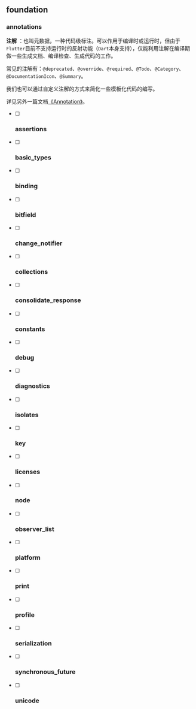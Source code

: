 ## foundation

### annotations

**注解** ：也叫元数据，一种代码级标注。可以作用于编译时或运行时，但由于`Flutter`目前不支持运行时的反射功能（`Dart`本身支持），仅能利用注解在编译期做一些生成文档、编译检查、生成代码的工作。

常见的注解有：`@deprecated`、`@override`、`@required`、`@Todo`、`@Category`、`@DocumentationIcon`、`@Summary`。

我们也可以通过自定义注解的方式来简化一些模板化代码的编写。

详见另外一篇文档[《Annotation》](https://github.com/cp110/Docs/blob/master/Flutter/foundation/Annotation.md)。

- [ ] ### assertions

- [ ] ### basic_types

- [ ] ### binding

- [ ] ### bitfield

- [ ] ### change_notifier

- [ ] ### collections

- [ ] ### consolidate_response

- [ ] ### constants

- [ ] ### debug

- [ ] ### diagnostics

- [ ] ### isolates

- [ ] ### key

- [ ] ### licenses

- [ ] ### node

- [ ] ### observer_list

- [ ] ### platform

- [ ] ### print

- [ ] ### profile

- [ ] ### serialization

- [ ] ### synchronous_future

- [ ] ### unicode




